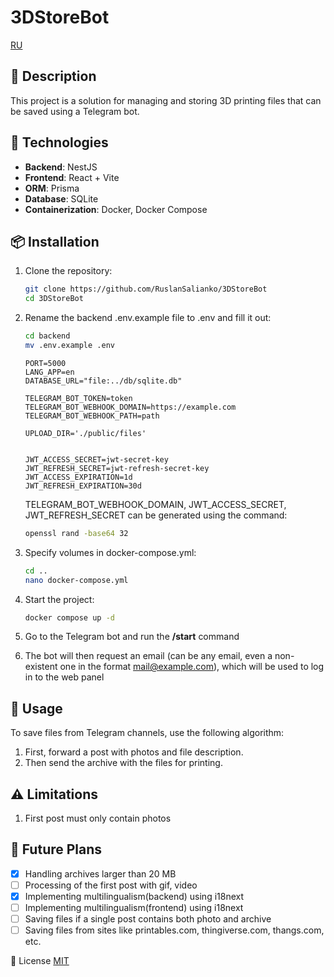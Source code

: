 # 3DStoreBot

[RU](./README_RU.md)

## 📅 Description

This project is a solution for managing and storing 3D printing files that can be saved using a Telegram bot.

## 🔧 Technologies

- **Backend**: NestJS
- **Frontend**: React + Vite
- **ORM**: Prisma
- **Database**: SQLite
- **Containerization**: Docker, Docker Compose

## 📦 Installation

1. Clone the repository:

   ```bash
   git clone https://github.com/RuslanSalianko/3DStoreBot
   cd 3DStoreBot
   ```

2. Rename the backend .env.example file to .env and fill it out:

   ```bash
   cd backend
   mv .env.example .env
   ```

   ```env
   PORT=5000
   LANG_APP=en
   DATABASE_URL="file:../db/sqlite.db"

   TELEGRAM_BOT_TOKEN=token
   TELEGRAM_BOT_WEBHOOK_DOMAIN=https://example.com
   TELEGRAM_BOT_WEBHOOK_PATH=path

   UPLOAD_DIR='./public/files'


   JWT_ACCESS_SECRET=jwt-secret-key
   JWT_REFRESH_SECRET=jwt-refresh-secret-key
   JWT_ACCESS_EXPIRATION=1d
   JWT_REFRESH_EXPIRATION=30d
   ```

   TELEGRAM_BOT_WEBHOOK_DOMAIN, JWT_ACCESS_SECRET, JWT_REFRESH_SECRET can be generated using the command:

   ```bash
   openssl rand -base64 32
   ```

3. Specify volumes in docker-compose.yml:

   ```bash
   cd ..
   nano docker-compose.yml
   ```

4. Start the project:

   ```bash
   docker compose up -d
   ```

5. Go to the Telegram bot and run the **/start** command
6. The bot will then request an email (can be any email, even a non-existent one in the format mail@example.com), which will be used to log in to the web panel

## 📂 Usage

To save files from Telegram channels, use the following algorithm:

1. First, forward a post with photos and file description.
2. Then send the archive with the files for printing.

## ⚠️ Limitations

1. First post must only contain photos

## 🚀 Future Plans

- [x] Handling archives larger than 20 MB
- [ ] Processing of the first post with gif, video
- [x] Implementing multilingualism(backend) using i18next
- [ ] Implementing multilingualism(frontend) using i18next
- [ ] Saving files if a single post contains both photo and archive
- [ ] Saving files from sites like printables.com, thingiverse.com, thangs.com, etc.

📜 License
[MIT](https://github.com/RuslanSalianko/3DStoreBot/blob/master/LICENSE)
